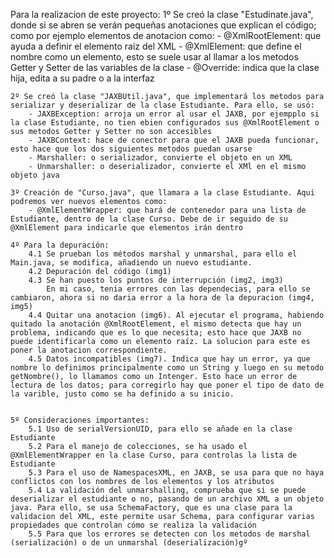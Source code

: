 Para la realizacion de este proyecto:
    1º Se creó la clase "Estudinate.java", donde si se abren se verán pequeñas anotaciones que explican el código; como por ejemplo elementos de anotacion como:
        - @XmlRootElement: que ayuda a definir el elemento raiz del XML
        - @XmlElement: que define el nombre como un elemento, esto se suele usar al llamar a los metodos Getter y Setter de las variables de la clase
        - @Override: indica que la clase hija, edita a su padre o a la interfaz

    2º Se creó la clase "JAXBUtil.java", que implementará los metodos para serializar y deserializar de la clase Estudiante. Para ello, se usó:
        - JAXBException: arroja un error al usar el JAXB, por ejempplo si la clase Estudiante, no tien ebien configurados sus @XmlRootElement o sus metodos Getter y Setter no son accesibles
        - JAXBContext: hace de conector para que el JAXB pueda funcionar, esto hace que los dos siguientes metodos puedan usarse
        - Marshaller: o serializador, convierte el objeto en un XML
        - Unmarshaller: o deserializador, convierte el XMl en el mismo objeto java

    3º Creación de "Curso.java", que llamara a la clase Estudiante. Aqui podremos ver nuevos elementos como: 
        - @XmlElementWrapper: que hará de contenedor para una lista de Estudiante, dentro de la clase Curso. Debe de ir seguido de su @XmlElement para indicarle que elementos irán dentro

    4º Para la depuración:
        4.1 Se prueban los métodos marshal y unmarshal, para ello el Main.java, se modifica, añadiendo un nuevo estudiante.
        4.2 Depuración del código (img1)
        4.3 Se han puesto los puntos de interrupción (img2, img3)
            En mi caso, tenia errores con las dependecias, para ello se cambiaron, ahora si no daria error a la hora de la depuracion (img4, img5)
        4.4 Quitar una anotacion (img6). Al ejecutar el programa, habiendo quitado la anotación @XmlRootElement, el mismo detecta que hay un problema, indicando que es lo que necesita; esto hace que JAXB no puede identificarla como un elemento raíz. La solucion para este es poner la anotacion correspondiente. 
        4.5 Datos incompatibles (img7). Indica que hay un error, ya que nombre lo definimos principalmente como un String y luego en su metodo getNombre(), lo llamamos como un Intenger. Esto hace un error de lectura de los datos; para corregirlo hay que poner el tipo de dato de la varible, justo como se ha definido a su inicio.
        
        
    5º Consideraciones importantes:
        5.1 Uso de serialVersionUID, para ello se añade en la clase Estudiante
        5.2 Para el manejo de colecciones, se ha usado el @XmlElementWrapper en la clase Curso, para controlas la lista de Estudiante
        5.3 Para el uso de NamespacesXML, en JAXB, se usa para que no haya conflictos con los nombres de los elementos y los atributos
        5.4 La validación del unmarshalling, comprueba que si se puede deserializar el estudiante o no, pasando de un archivo XML a un objeto java. Para ello, se usa SchemaFactory, que es una clase para la validacion del XML, este permite usar Schema, para configurar varias propiedades que controlan cómo se realiza la validación
        5.5 Para que los errores se detecten con los metodos de marshal (serialización) o de un unmarshal (deserialización)gº